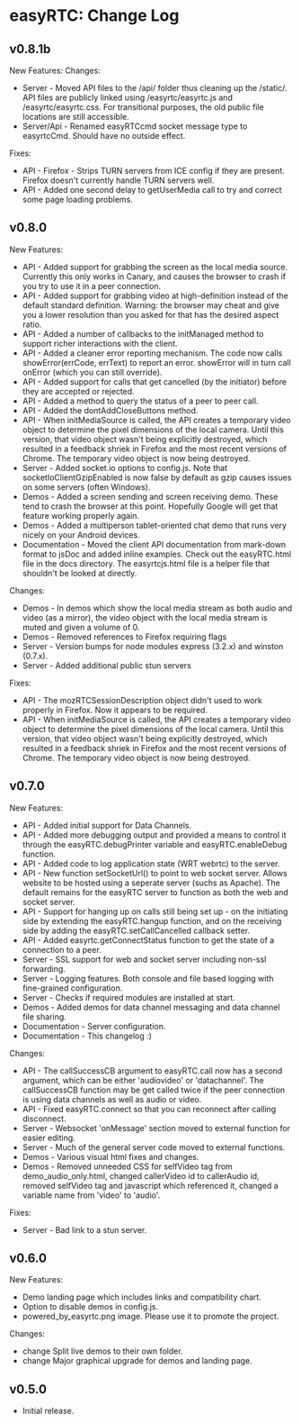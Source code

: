 easyRTC: Change Log
===================

v0.8.1b
-------
New Features:
Changes:
 * Server - Moved API files to the /api/ folder thus cleaning up the /static/. API files are publicly linked using /easyrtc/easyrtc.js and /easyrtc/easyrtc.css. For transitional purposes, the old public file locations are still accessible.
 * Server/Api - Renamed easyRTCcmd socket message type to easyrtcCmd. Should have no outside effect. 

Fixes:
 * API - Firefox - Strips TURN servers from ICE config if they are present. Firefox doesn't currently handle TURN servers well.
 * API - Added one second delay to getUserMedia call to try and correct some page loading problems.

v0.8.0
------

New Features:

 * API - Added support for grabbing the screen as the local media source. Currently this only works in Canary, and causes the browser to crash if you try to use it in a peer connection. 
 * API - Added support for grabbing video at high-definition instead of the default standard definition. Warning: the browser may cheat and give you a lower resolution than you asked for that has the desired aspect ratio.
 * API - Added a number of callbacks to the initManaged method to support richer interactions with the client.
 * API - Added a cleaner error reporting mechanism. The code now calls showError(errCode, errText) to report an error. showError will in turn call onError (which you can still override).
 * API - Added support for calls that get cancelled (by the initiator) before they are accepted or rejected.
 * API - Added a method to query the status of a peer to peer call.
 * API - Added the dontAddCloseButtons method.
 * API - When initMediaSource is called, the API creates a temporary video object to determine the pixel dimensions of the local camera. Until this version, that video object wasn't being explicitly destroyed, which resulted in a feedback shriek in Firefox and the most recent versions of Chrome. The temporary video object is now being destroyed.
 * Server - Added socket.io options to config.js. Note that socketIoClientGzipEnabled is now false by default as gzip causes issues on some servers (often Windows).
 * Demos - Added a screen sending and screen receiving demo. These tend to crash the browser at this point. Hopefully Google will get that feature working properly again.
 * Demos - Added a multiperson tablet-oriented chat demo that runs very nicely on your Android devices.
 * Documentation - Moved the client API documentation from mark-down format to jsDoc and added inline examples. Check out the easyRTC.html file in the docs directory. The easyrtcjs.html file is a helper file that shouldn't be looked at directly.

Changes:
 * Demos - In demos which show the local media stream as both audio and video (as a mirror), the video object with the local media stream is muted and given a volume of 0.
 * Demos - Removed references to Firefox requiring flags
 * Server - Version bumps for node modules express (3.2.x) and winston (0.7.x).
 * Server - Added additional public stun servers
 
Fixes:
 * API - The mozRTCSessionDescription object didn't used to work properly in Firefox. Now it appears to be required.
 * API - When initMediaSource is called, the API creates a temporary video object to determine the pixel dimensions of the local camera. Until this version, that video object wasn't being explicitly destroyed, which resulted in a feedback shriek in Firefox and the most recent versions of Chrome. The temporary video object is now being destroyed.   


v0.7.0
------

New Features:

 * API - Added initial support for Data Channels.
 * API - Added more debugging output and provided a means to control it through the easyRTC.debugPrinter variable and easyRTC.enableDebug function.
 * API - Added code to log application state (WRT webrtc) to the server.
 * API - New function setSocketUrl() to point to web socket server. Allows website to be hosted using a seperate server (suchs as Apache). The default remains for the easyRTC server to function as both the web and socket server.
 * API - Support for hanging up on calls still being set up - on the initiating side by extending the easyRTC.hangup function, and on the receiving side by adding the easyRTC.setCallCancelled callback setter.
 * API - Added easyrtc.getConnectStatus function to get the state of a connection to a peer.
 * Server - SSL support for web and socket server including non-ssl forwarding.
 * Server - Logging features. Both console and file based logging with fine-grained configuration.
 * Server - Checks if required modules are installed at start.
 * Demos - Added demos for data channel messaging and data channel file sharing.
 * Documentation - Server configuration.
 * Documentation - This changelog :)

Changes:

 * API - The callSuccessCB argument to easyRTC.call now has a second argument, which can be either 'audiovideo' or 'datachannel'. The callSuccessCB function may be get called twice if the peer connection is using data channels as well as audio or video.
 * API - Fixed easyRTC.connect so that you can reconnect after calling disconnect.
 * Server - Websocket 'onMessage' section moved to external function for easier editing.
 * Server - Much of the general server code moved to external functions.
 * Demos - Various visual html fixes and changes.
 * Demos - Removed unneeded CSS for selfVideo tag from demo_audio_only.html, changed callerVideo id to callerAudio id, removed selfVideo tag and javascript which referenced it, changed a variable name from 'video' to 'audio'.

Fixes:

 * Server - Bad link to a stun server.


v0.6.0
------

New Features:

 * Demo landing page which includes links and compatibility chart.
 * Option to disable demos in config.js.
 * powered_by_easyrtc.png image. Please use it to promote the project.

Changes:

 * change Split live demos to their own folder.
 * change Major graphical upgrade for demos and landing page.

v0.5.0
------
 * Initial release.